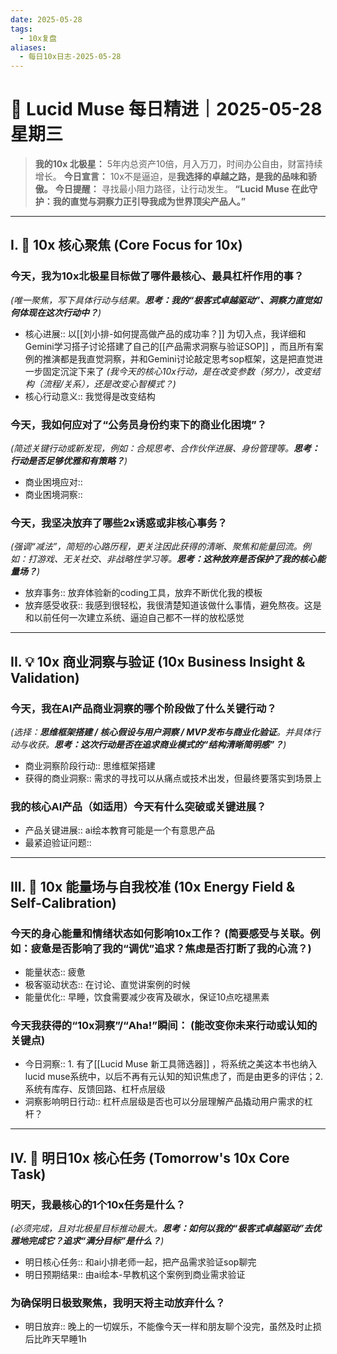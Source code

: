 ```yaml
---
date: 2025-05-28
tags:
  - 10x复盘
aliases:
  - 每日10x日志-2025-05-28
---
```

# 🚀  Lucid Muse 每日精进｜2025-05-28 星期三

> **我的10x 北极星：** 5年内总资产10倍，月入万刀，时间办公自由，财富持续增长。
> **今日宣言：** 10x不是逼迫，是**我选择的卓越之路，是我的品味和骄傲。**
> **今日提醒：** 寻找最小阻力路径，让行动发生。
> **“Lucid Muse 在此守护：我的直觉与洞察力正引导我成为世界顶尖产品人。”**

---

## **I. 🚀 10x 核心聚焦 (Core Focus for 10x)**

### **今天，我为10x北极星目标做了哪件**最核心、最具杠杆作用的事？ 
*(唯一聚焦，写下具体行动与结果。**思考：我的“极客式卓越驱动”、洞察力直觉如何体现在这次行动中？**)*
- 核心进展:: 以[[刘小排-如何提高做产品的成功率？]] 为切入点，我详细和Gemini学习搭子讨论搭建了自己的[[产品需求洞察与验证SOP]] ，而且所有案例的推演都是我直觉洞察，并和Gemini讨论敲定思考sop框架，这是把直觉进一步固定沉淀下来了
*(我今天的核心10x行动，是在改变参数（努力），改变结构（流程/关系），还是改变心智模式？)*
- 核心行动意义:: 我觉得是改变结构

### **今天，我如何应对了“公务员身份约束下的商业化困境”？** 
*(简述关键行动或新发现，例如：合规思考、合作伙伴进展、身份管理等。**思考：行动是否足够优雅和有策略？**)*
- 商业困境应对:: 
- 商业困境洞察:: 

### **今天，我坚决放弃了哪些2x诱惑或非核心事务？**
*(强调“减法”，简短的心路历程，更关注因此获得的清晰、聚焦和能量回流。例如：打游戏、无关社交、非战略性学习等。**思考：这种放弃是否保护了我的核心能量场？**)*
- 放弃事务:: 放弃体验新的coding工具，放弃不断优化我的模板
- 放弃感受收获:: 我感到很轻松，我很清楚知道该做什么事情，避免熬夜。这是和以前任何一次建立系统、逼迫自己都不一样的放松感觉

---

## **II. 💡 10x 商业洞察与验证 (10x Business Insight & Validation)**

### **今天，我在AI产品商业洞察的哪个阶段做了什么关键行动？** 
*(选择：**思维框架搭建 / 核心假设与用户洞察 / MVP发布与商业化验证**。并具体行动与收获。**思考：这次行动是否在追求商业模式的“结构清晰简明感”？**)*
- 商业洞察阶段行动:: 思维框架搭建
- 获得的商业洞察:: 需求的寻找可以从痛点或技术出发，但最终要落实到场景上

### **我的核心AI产品（如适用）今天有什么突破或关键进展？**
- 产品关键进展:: ai绘本教育可能是一个有意思产品
- 最紧迫验证问题:: 

---

## **III. 🌟 10x 能量场与自我校准 (10x Energy Field & Self-Calibration)**

### **今天的身心能量和情绪状态如何影响10x工作？** (简要感受与关联。例如：疲惫是否影响了我的“调优”追求？焦虑是否打断了我的心流？)
- 能量状态:: 疲惫
- 极客驱动状态:: 在讨论、直觉讲案例的时候
- 能量优化:: 早睡，饮食需要减少夜宵及碳水，保证10点吃褪黑素

### **今天我获得的“10x洞察”/“Aha!”瞬间：** (能改变你未来行动或认知的关键点)
- 今日洞察:: 1. 有了[[Lucid Muse 新工具筛选器]] ，将系统之美这本书也纳入lucid muse系统中，以后不再有元认知的知识焦虑了，而是由更多的评估；2. 系统有库存、反馈回路、杠杆点层级
- 洞察影响明日行动:: 杠杆点层级是否也可以分层理解产品撬动用户需求的杠杆？

---

## **IV. 🎯 明日10x 核心任务 (Tomorrow's 10x Core Task)**

### **明天，我最核心的1个10x任务是什么？**
*(必须完成，且对北极星目标推动最大。**思考：如何以我的“极客式卓越驱动”去优雅地完成它？追求“满分目标”是什么？**)*
- 明日核心任务:: 和ai小排老师一起，把产品需求验证sop聊完
- 明日预期结果:: 由ai绘本-早教机这个案例到商业需求验证

### **为确保明日极致聚焦，我明天将主动放弃什么？**
- 明日放弃:: 晚上的一切娱乐，不能像今天一样和朋友聊个没完，虽然及时止损后比昨天早睡1h